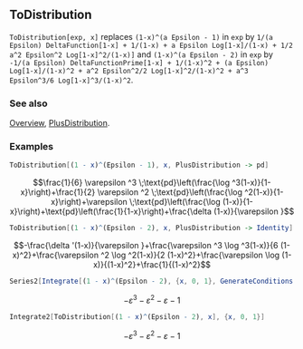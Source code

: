 ## ToDistribution

`ToDistribution[exp, x]` replaces `(1-x)^(a Epsilon - 1)` in `exp` by `1/(a Epsilon) DeltaFunction[1-x] + 1/(1-x) + a Epsilon Log[1-x]/(1-x) + 1/2 a^2 Epsilon^2 Log[1-x]^2/(1-x)]` and `(1-x)^(a Epsilon - 2)` in `exp` by `-1/(a Epsilon) DeltaFunctionPrime[1-x] + 1/(1-x)^2 + (a Epsilon) Log[1-x]/(1-x)^2 + a^2 Epsilon^2/2 Log[1-x]^2/(1-x)^2 + a^3 Epsilon^3/6 Log[1-x]^3/(1-x)^2`.

### See also

[Overview](Extra/FeynCalc.md), [PlusDistribution](PlusDistribution.md).

### Examples

```mathematica
ToDistribution[(1 - x)^(Epsilon - 1), x, PlusDistribution -> pd]
```

$$\frac{1}{6} \varepsilon ^3 \;\text{pd}\left(\frac{\log ^3(1-x)}{1-x}\right)+\frac{1}{2} \varepsilon ^2 \;\text{pd}\left(\frac{\log ^2(1-x)}{1-x}\right)+\varepsilon  \;\text{pd}\left(\frac{\log (1-x)}{1-x}\right)+\text{pd}\left(\frac{1}{1-x}\right)+\frac{\delta (1-x)}{\varepsilon }$$

```mathematica
ToDistribution[(1 - x)^(Epsilon - 2), x, PlusDistribution -> Identity]
```

$$-\frac{\delta '(1-x)}{\varepsilon }+\frac{\varepsilon ^3 \log ^3(1-x)}{6 (1-x)^2}+\frac{\varepsilon ^2 \log ^2(1-x)}{2 (1-x)^2}+\frac{\varepsilon  \log (1-x)}{(1-x)^2}+\frac{1}{(1-x)^2}$$

```mathematica
Series2[Integrate[(1 - x)^(Epsilon - 2), {x, 0, 1}, GenerateConditions -> False], Epsilon, 3]
```

$$-\varepsilon ^3-\varepsilon ^2-\varepsilon -1$$

```mathematica
Integrate2[ToDistribution[(1 - x)^(Epsilon - 2), x], {x, 0, 1}]
```

$$-\varepsilon ^3-\varepsilon ^2-\varepsilon -1$$
